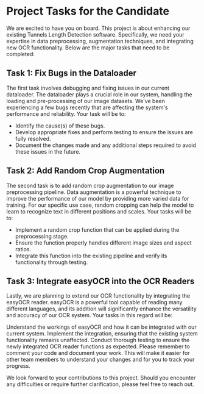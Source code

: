 # Project Tasks for the Candidate
We are excited to have you on board. This project is about enhancing our existing Tunnels Length Detection software. Specifically, we need your expertise in data preprocessing, augmentation techniques, and integrating new OCR functionality. Below are the major tasks that need to be completed:

## Task 1: Fix Bugs in the Dataloader
The first task involves debugging and fixing issues in our current dataloader. The dataloader plays a crucial role in our system, handling the loading and pre-processing of our image datasets. We've been experiencing a few bugs recently that are affecting the system's performance and reliability. Your task will be to:

- Identify the cause(s) of these bugs.
- Develop appropriate fixes and perform testing to ensure the issues are fully resolved.
- Document the changes made and any additional steps required to avoid these issues in the future.

## Task 2: Add Random Crop Augmentation
The second task is to add random crop augmentation to our image preprocessing pipeline. Data augmentation is a powerful technique to improve the performance of our model by providing more varied data for training. For our specific use case, random cropping can help the model to learn to recognize text in different positions and scales. Your tasks will be to:

- Implement a random crop function that can be applied during the preprocessing stage.
- Ensure the function properly handles different image sizes and aspect ratios.
- Integrate this function into the existing pipeline and verify its functionality through testing.

## Task 3: Integrate easyOCR into the OCR Readers
Lastly, we are planning to extend our OCR functionality by integrating the easyOCR reader. easyOCR is a powerful tool capable of reading many different languages, and its addition will significantly enhance the versatility and accuracy of our OCR system. Your tasks in this regard will be:

Understand the workings of easyOCR and how it can be integrated with our current system.
Implement the integration, ensuring that the existing system functionality remains unaffected.
Conduct thorough testing to ensure the newly integrated OCR reader functions as expected.
Please remember to comment your code and document your work. This will make it easier for other team members to understand your changes and for you to track your progress.

We look forward to your contributions to this project. Should you encounter any difficulties or require further clarification, please feel free to reach out.